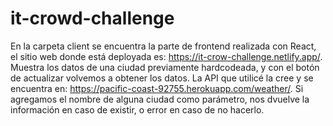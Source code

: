 # it-crowd-challenge

En la carpeta client se encuentra la parte de frontend realizada con React, el sitio web donde está deployada es: https://it-crow-challenge.netlify.app/.
Muestra los datos de una ciudad previamente hardcodeada, y con el botón de actualizar volvemos a obtener los datos.
La API que utilicé la cree y se encuentra en: https://pacific-coast-92755.herokuapp.com/weather/.
Si agregamos el nombre de alguna ciudad como parámetro, nos dvuelve la información en caso de existir, o error en caso de no hacerlo.
